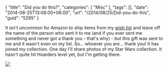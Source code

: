 {
	"title": "Did you do this?",
	"categories": [
		"Misc"
	],
	"tags": [],
	"date": "2014-08-25T13:08:00+06:00",
	"url": "/2014/08/25/Did-you-do-this",
	"guid": "5295"
}

<p>
It isn't uncommon for Amazon to ship items from my <a href="http://www.amazon.com/registry/wishlist/2TCL1D08EZEYE">wish list</a> and leave off the name of the person who sent it to me (and if you ever sent me something and never got a thank you - that's why) - but this gift was sent to me and it wasn't even on my list. So... whoever you are... thank you! It has joined my collection. 
One day I'll share photos of my Star Wars collection. It hasn't quite hit Hoarders level yet, but I'm getting there.
</p>

<p>
<img src="http://www.raymondcamden.com/images/14 - 1.jpg" />
</p>